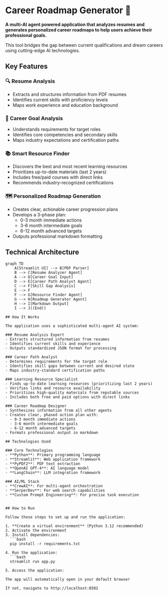 # Career Roadmap Generator 🚀

**A multi-AI agent powered application that analyzes resumes and generates personalized career roadmaps to help users achieve their professional goals.**

This tool bridges the gap between current qualifications and dream careers using cutting-edge AI technologies.

## Key Features

### 🔍 Resume Analysis
- Extracts and structures information from PDF resumes
- Identifies current skills with proficiency levels
- Maps work experience and education background

### 🎯 Career Goal Analysis
- Understands requirements for target roles
- Identifies core competencies and secondary skills
- Maps industry expectations and certification paths

### 📚 Smart Resource Finder
- Discovers the best and most recent learning resources
- Prioritizes up-to-date materials (last 2 years)
- Includes free/paid courses with direct links
- Recommends industry-recognized certifications

### 🗺️ Personalized Roadmap Generation
- Creates clear, actionable career progression plans
- Develops a 3-phase plan:
  - 0-3 month immediate actions
  - 3-6 month intermediate goals
  - 6-12 month advanced targets
- Outputs professional markdown formatting

## Technical Architecture

```mermaid
graph TD
    A[Streamlit UI] --> B[PDF Parser]
    B --> C[Resume Analyzer Agent]
    A --> D[Career Goal Input]
    D --> E[Career Path Analyst Agent]
    C --> F[Skill Gap Analysis]
    E --> F
    F --> G[Resource Finder Agent]
    G --> H[Roadmap Generator Agent]
    H --> I[Markdown Output]
    I --> J((End))

## How It Works

The application uses a sophisticated multi-agent AI system:

### Resume Analysis Expert
- Extracts structured information from resumes  
- Identifies current skills and experience  
- Outputs standardized JSON format for processing  

### Career Path Analyst
- Determines requirements for the target role  
- Identifies skill gaps between current and desired state  
- Maps industry-standard certification paths  

### Learning Resource Specialist
- Finds up-to-date learning resources (prioritizing last 2 years)  
- Verifies links and resource availability  
- Prioritizes high-quality materials from reputable sources  
- Includes both free and paid options with direct links  

### Career Roadmap Designer
- Synthesizes information from all other agents  
- Creates clear, phased action plan with:  
  - 0-3 month immediate actions  
  - 3-6 month intermediate goals  
  - 6-12 month advanced targets  
- Formats professional output in markdown  

## Technologies Used

### Core Technologies
- **Python**: Primary programming language  
- **Streamlit**: Web application framework  
- **PyPDF2**: PDF text extraction  
- **OpenAI GPT-4**: AI language model  
- **LangChain**: LLM integration framework  

### AI/ML Stack
- **CrewAI**: For multi-agent orchestration  
- **SerperDev**: For web search capabilities  
- **Custom Prompt Engineering**: For precise task execution  


## How to Run

Follow these steps to set up and run the application:

1. **Create a virtual environment** (Python 3.12 recommended)
2. Activate the environment
3. Install dependencies:
  ```bash
  pip install -r requirements.txt

4. Run the application:
  ```bash
  streamlit run app.py

5. Access the application:

The app will automatically open in your default browser                                                             

If not, navigate to http://localhost:8501